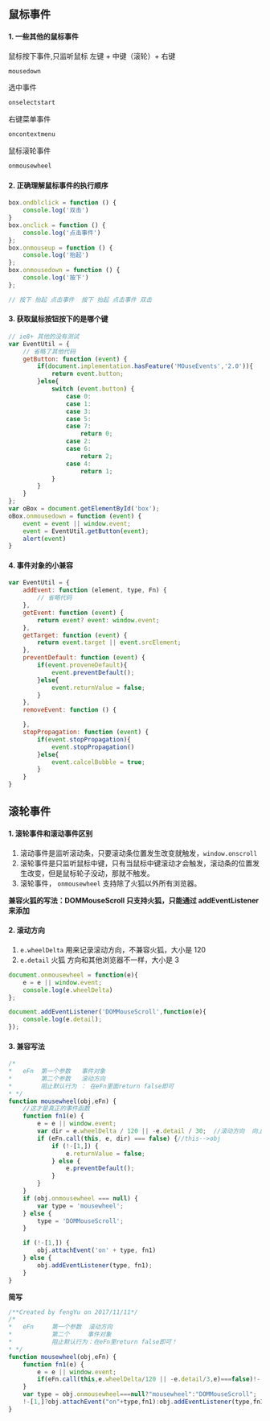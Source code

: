 ## 鼠标事件

#### 1. 一些其他的鼠标事件

鼠标按下事件,只监听鼠标 左键 + 中键（滚轮）+ 右键

```js
mousedown
```



选中事件

```js
onselectstart
```



右键菜单事件

```js
oncontextmenu
```



鼠标滚轮事件

```js
onmousewheel
```



#### 2. 正确理解鼠标事件的执行顺序

```js
box.ondblclick = function () {
    console.log('双击')
}
box.onclick = function () {
    console.log('点击事件')
};
box.onmouseup = function () {
    console.log('抬起')
};
box.onmousedown = function () {
    console.log('按下')
};

// 按下 抬起 点击事件  按下 抬起 点击事件 双击
```





#### 3. 获取鼠标按钮按下的是哪个键

```js
// ie8+ 其他的没有测试
var EventUtil = {
    // 省略了其他代码
    getButton: function (event) {
        if(document.implementation.hasFeature('MOuseEvents','2.0')){
            return event.button;
        }else{
            switch (event.button) {
                case 0:
                case 1:
                case 3:
                case 5:
                case 7:
                    return 0;
                case 2:
                case 6:
                    return 2;
                case 4:
                    return 1;
            }
        }
    }
};
var oBox = document.getElementById('box');
oBox.onmousedown = function (event) {
    event = event || window.event;
    event = EventUtil.getButton(event);
    alert(event)
}
```



#### 4. 事件对象的小兼容

```js
var EventUtil = {
    addEvent: function (element, type, Fn) {
        // 省略代码
    },
    getEvent: function (event) {
        return event? event: window.event;
    },
    getTarget: function (event) {
        return event.target || event.srcElement;
    },
    preventDefault: function (event) {
        if(event.proveneDefault){
            event.preventDefault();
        }else{
            event.returnValue = false;
        }
    },
    removeEvent: function () {

    },
    stopPropagation: function (event) {
        if(event.stopPropagation){
            event.stopPropagation()
        }else{
            event.calcelBubble = true;
        }
    }
}
```







## 滚轮事件

#### 1. 滚轮事件和滚动事件区别

1. 滚动事件是监听滚动条，只要滚动条位置发生改变就触发，`window.onscroll`
2. 滚轮事件是只监听鼠标中键，只有当鼠标中键滚动才会触发，滚动条的位置发生改变，但是鼠标轮子没动，那就不触发。
3. 滚轮事件， `onmousewheel` 支持除了火狐以外所有浏览器。

**兼容火狐的写法：DOMMouseScroll 只支持火狐，只能通过 addEventListener 来添加**



#### 2. 滚动方向

1. `e.wheelDelta` 用来记录滚动方向，不兼容火狐，大小是 120
2. `e.detail` 火狐 方向和其他浏览器不一样，大小是 3

```js
document.onmousewheel = function(e){
    e = e || window.event;
    console.log(e.wheelDelta)
};

document.addEventListener('DOMMouseScroll',function(e){
    console.log(e.detail);
});
```



#### 3. 兼容写法

```js
/*
*   eFn  第一个参数   事件对象
*        第二个参数   滚动方向
*        阻止默认行为 ： 在eFn里面return false即可
* */
function mousewheel(obj,eFn) {
    //这才是真正的事件函数
    function fn1(e) {
        e = e || window.event;
        var dir = e.wheelDelta / 120 || -e.detail / 30;  //滚动方向  向上滚1  向下滚-1
        if (eFn.call(this, e, dir) === false) {//this-->obj
            if (!-[1,]) {
                e.returnValue = false;
            } else {
                e.preventDefault();
            }
        }
    }
    if (obj.onmousewheel === null) {
        var type = 'mousewheel';
    } else {
        type = 'DOMMouseScroll';
    }

    if (!-[1,]) {
        obj.attachEvent('on' + type, fn1)
    } else {
        obj.addEventListener(type, fn1);
    }
}
```



**简写**

```js
/**Created by fengYu on 2017/11/11*/
/*
*   eFn     第一个参数  滚动方向
*           第二个     事件对象
*           阻止默认行为：在eFn里return false即可！
* */
function mousewheel(obj,eFn) {
    function fn1(e) {
        e = e || window.event;
        if(eFn.call(this,e.wheelDelta/120 || -e.detail/3,e)===false)!-[1,]?e.returnValue=false:e.preventDefault();
    }
    var type = obj.onmousewheel===null?"mousewheel":"DOMMouseScroll";
    !-[1,]?obj.attachEvent("on"+type,fn1):obj.addEventListener(type,fn1);
}
```

